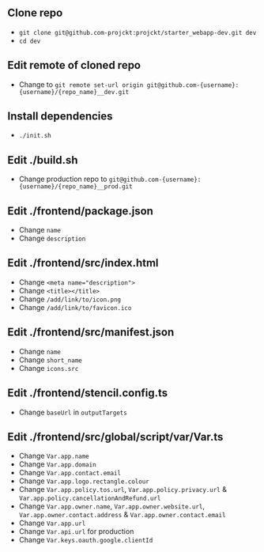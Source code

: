 ## Clone repo

- `git clone git@github.com-projckt:projckt/starter_webapp-dev.git dev`
- `cd dev`

## Edit remote of cloned repo

- Change to `git remote set-url origin git@github.com-{username}:{username}/{repo_name}__dev.git`

## Install dependencies

- `./init.sh`

## Edit ./build.sh

- Change production repo to `git@github.com-{username}:{username}/{repo_name}__prod.git`

## Edit ./frontend/package.json

- Change `name`
- Change `description`

## Edit ./frontend/src/index.html

- Change `<meta name="description">`
- Change `<title></title>`
- Change `/add/link/to/icon.png`
- Change `/add/link/to/favicon.ico`

## Edit ./frontend/src/manifest.json

- Change `name`
- Change `short_name`
- Change `icons.src`

## Edit ./frontend/stencil.config.ts

- Change `baseUrl` in `outputTargets`

## Edit ./frontend/src/global/script/var/Var.ts

- Change `Var.app.name`
- Change `Var.app.domain`
- Change `Var.app.contact.email`
- Change `Var.app.logo.rectangle.colour`
- Change `Var.app.policy.tos.url`, `Var.app.policy.privacy.url` & `Var.app.policy.cancellationAndRefund.url`
- Change `Var.app.owner.name`, `Var.app.owner.website.url`, `Var.app.owner.contact.address` & `Var.app.owner.contact.email`
- Change `Var.app.url`
- Change `Var.api.url` for production
- Change `Var.keys.oauth.google.clientId`
